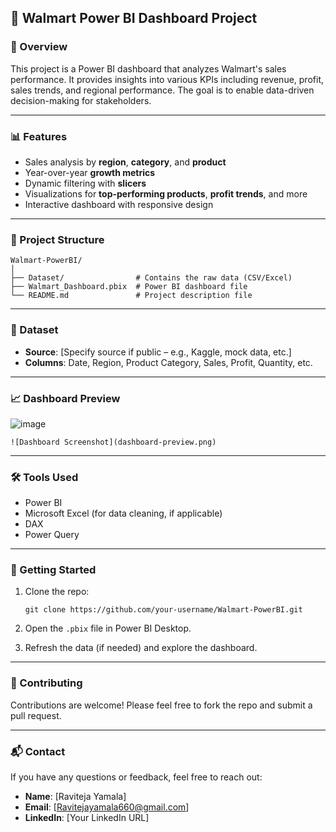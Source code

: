 ## 🛒 Walmart Power BI Dashboard Project

### 📌 Overview
This project is a Power BI dashboard that analyzes Walmart's sales performance. It provides insights into various KPIs including revenue, profit, sales trends, and regional performance. 
The goal is to enable data-driven decision-making for stakeholders.

---

### 📊 Features

- Sales analysis by **region**, **category**, and **product**
- Year-over-year **growth metrics**
- Dynamic filtering with **slicers**
- Visualizations for **top-performing products**, **profit trends**, and more
- Interactive dashboard with responsive design

---

### 📁 Project Structure

```
Walmart-PowerBI/
│
├── Dataset/                # Contains the raw data (CSV/Excel)
├── Walmart_Dashboard.pbix  # Power BI dashboard file
└── README.md               # Project description file
```

---

### 🧾 Dataset

- **Source**: [Specify source if public – e.g., Kaggle, mock data, etc.]
- **Columns**: Date, Region, Product Category, Sales, Profit, Quantity, etc.

---

### 📈 Dashboard Preview

![image](https://github.com/user-attachments/assets/379f74a0-abe8-4331-8651-8bb86a51ff1f)


```
![Dashboard Screenshot](dashboard-preview.png)
```

---

### 🛠️ Tools Used

- Power BI
- Microsoft Excel (for data cleaning, if applicable)
- DAX
- Power Query

---

### 🚀 Getting Started

1. Clone the repo:
   ```
   git clone https://github.com/your-username/Walmart-PowerBI.git
   ```

2. Open the `.pbix` file in Power BI Desktop.

3. Refresh the data (if needed) and explore the dashboard.

---

### 🤝 Contributing

Contributions are welcome! Please feel free to fork the repo and submit a pull request.

---

### 📬 Contact

If you have any questions or feedback, feel free to reach out:

- **Name**: [Raviteja Yamala]
- **Email**: [Ravitejayamala660@gmail.com]
- **LinkedIn**: [Your LinkedIn URL]
